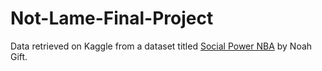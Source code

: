 # Not-Lame-Final-Project

Data retrieved on Kaggle from a dataset titled [Social Power NBA](https://www.kaggle.com/noahgift/social-power-nba) by Noah Gift.
